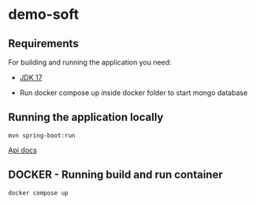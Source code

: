 # demo-soft

## Requirements

For building and running the application you need:

- [JDK 17](https://www.oracle.com/java/technologies/javase/jdk17-archive-downloads.html)

- Run docker compose up inside docker folder to start mongo database

## Running the application locally

```shell
mvn spring-boot:run 
```

[Api docs](http://localhost:8080/swagger)


## DOCKER - Running build and run container


```docker
docker compose up                            
```


